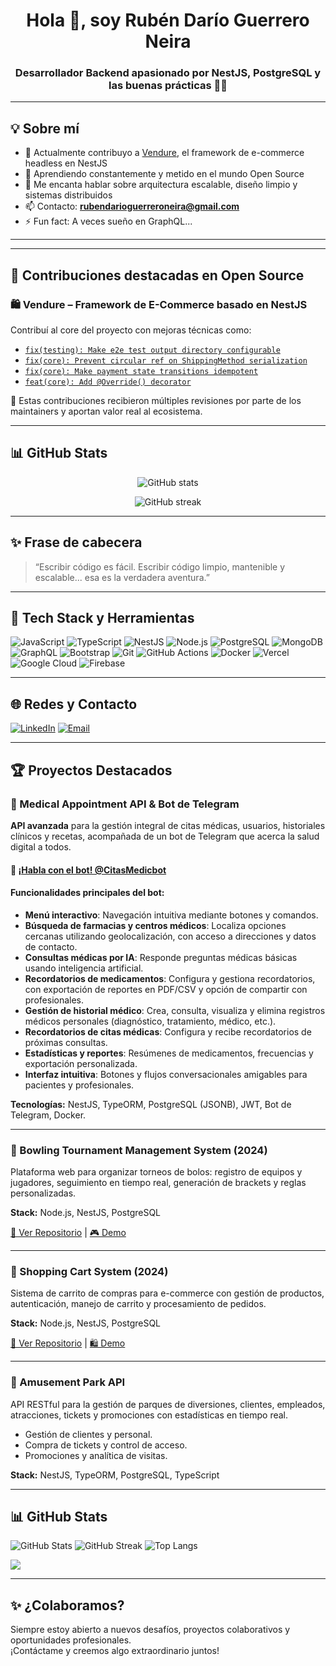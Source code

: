 <h1 align="center">Hola 👋, soy Rubén Darío Guerrero Neira</h1>
<h3 align="center">Desarrollador Backend apasionado por NestJS, PostgreSQL y las buenas prácticas 👨‍💻</h3>

---

## 💡 Sobre mí

- 🔭 Actualmente contribuyo a [Vendure](https://github.com/vendure-ecommerce/vendure), el framework de e-commerce headless en NestJS
- 🌱 Aprendiendo constantemente y metido en el mundo Open Source
- 💬 Me encanta hablar sobre arquitectura escalable, diseño limpio y sistemas distribuidos
- 📫 Contacto: **rubendarioguerreroneira@gmail.com**
- ⚡ Fun fact: A veces sueño en GraphQL...

---

---

## 🚀 Contribuciones destacadas en Open Source

### 🛍️ Vendure – Framework de E-Commerce basado en NestJS

Contribuí al core del proyecto con mejoras técnicas como:

- [`fix(testing): Make e2e test output directory configurable`]([https://github.com/vendure-ecommerce/vendure/pull/XXXX](https://github.com/vendure-ecommerce/vendure/pull/3723))
- [`fix(core): Prevent circular ref on ShippingMethod serialization`](https://github.com/vendure-ecommerce/vendure/pull/3736)
- [`fix(core): Make payment state transitions idempotent`](https://github.com/vendure-ecommerce/vendure/pull/3734)
- [`feat(core): Add @Override() decorator`](https://github.com/vendure-ecommerce/vendure/pull/3739)

💬 Estas contribuciones recibieron múltiples revisiones por parte de los maintainers y aportan valor real al ecosistema.

---

## 📊 GitHub Stats

<p align="center">
  <img src="https://github-readme-stats.vercel.app/api?username=RubenDarioGuerreroNeira&show_icons=true&theme=tokyonight" alt="GitHub stats" />
</p>

<p align="center">
  <img src="https://github-readme-streak-stats.herokuapp.com/?user=RubenDarioGuerreroNeira&theme=tokyonight" alt="GitHub streak" />
</p>

---

## ✨ Frase de cabecera

> “Escribir código es fácil. Escribir código limpio, mantenible y escalable... esa es la verdadera aventura.”

---




## 🚀 Tech Stack y Herramientas

![JavaScript](https://img.shields.io/badge/javascript-%23323330.svg?style=for-the-badge&logo=javascript&logoColor=%23F7DF1E)
![TypeScript](https://img.shields.io/badge/typescript-%23007ACC.svg?style=for-the-badge&logo=typescript&logoColor=white)
![NestJS](https://img.shields.io/badge/nestjs-%23E0234E.svg?style=for-the-badge&logo=nestjs&logoColor=white)
![Node.js](https://img.shields.io/badge/node.js-6DA55F?style=for-the-badge&logo=node.js&logoColor=white)
![PostgreSQL](https://img.shields.io/badge/postgres-%23316192.svg?style=for-the-badge&logo=postgresql&logoColor=white)
![MongoDB](https://img.shields.io/badge/MongoDB-%234ea94b.svg?style=for-the-badge&logo=mongodb&logoColor=white)
![GraphQL](https://img.shields.io/badge/-GraphQL-E10098?style=for-the-badge&logo=graphql&logoColor=white)
![Bootstrap](https://img.shields.io/badge/bootstrap-%238511FA.svg?style=for-the-badge&logo=bootstrap&logoColor=white)
![Git](https://img.shields.io/badge/git-%23F05033.svg?style=for-the-badge&logo=git&logoColor=white)
![GitHub Actions](https://img.shields.io/badge/github%20actions-%232671E5.svg?style=for-the-badge&logo=githubactions&logoColor=white)
![Docker](https://img.shields.io/badge/-Docker-333?style=for-the-badge&logo=docker)
![Vercel](https://img.shields.io/badge/vercel-%23000000.svg?style=for-the-badge&logo=vercel&logoColor=white)
![Google Cloud](https://img.shields.io/badge/GoogleCloud-%234285F4.svg?style=for-the-badge&logo=google-cloud&logoColor=white)
![Firebase](https://img.shields.io/badge/firebase-%23039BE5.svg?style=for-the-badge&logo=firebase)

---

## 🌐 Redes y Contacto

[![LinkedIn](https://img.shields.io/badge/LinkedIn-%230077B5.svg?logo=linkedin&logoColor=white)](https://www.linkedin.com/in/ruben-d-guerrero-n-9276bb195/)
[![Email](https://img.shields.io/badge/Email-D14836?style=for-the-badge&logo=gmail&logoColor=white)](mailto:rudargeneira@gmail.com)

---

## 🏆 Proyectos Destacados

### 🏥 Medical Appointment API & Bot de Telegram

**API avanzada** para la gestión integral de citas médicas, usuarios, historiales clínicos y recetas, acompañada de un bot de Telegram que acerca la salud digital a todos.

#### 🔗 [¡Habla con el bot! @CitasMedicbot](https://t.me/CitasMedicbot)

#### Funcionalidades principales del bot:

- **Menú interactivo**: Navegación intuitiva mediante botones y comandos.
- **Búsqueda de farmacias y centros médicos**: Localiza opciones cercanas utilizando geolocalización, con acceso a direcciones y datos de contacto.
- **Consultas médicas por IA**: Responde preguntas médicas básicas usando inteligencia artificial.
- **Recordatorios de medicamentos**: Configura y gestiona recordatorios, con exportación de reportes en PDF/CSV y opción de compartir con profesionales.
- **Gestión de historial médico**: Crea, consulta, visualiza y elimina registros médicos personales (diagnóstico, tratamiento, médico, etc.).
- **Recordatorios de citas médicas**: Configura y recibe recordatorios de próximas consultas.
- **Estadísticas y reportes**: Resúmenes de medicamentos, frecuencias y exportación personalizada.
- **Interfaz intuitiva**: Botones y flujos conversacionales amigables para pacientes y profesionales.

**Tecnologías:** NestJS, TypeORM, PostgreSQL (JSONB), JWT, Bot de Telegram, Docker.

---

### 🎳 Bowling Tournament Management System (2024)

Plataforma web para organizar torneos de bolos: registro de equipos y jugadores, seguimiento en tiempo real, generación de brackets y reglas personalizadas.

**Stack:** Node.js, NestJS, PostgreSQL

[🔗 Ver Repositorio](#) | [🎮 Demo](#)

---

### 🛒 Shopping Cart System (2024)

Sistema de carrito de compras para e-commerce con gestión de productos, autenticación, manejo de carrito y procesamiento de pedidos.

**Stack:** Node.js, NestJS, PostgreSQL

[🔗 Ver Repositorio](#) | [🛍️ Demo](#)

---

### 🎡 Amusement Park API

API RESTful para la gestión de parques de diversiones, clientes, empleados, atracciones, tickets y promociones con estadísticas en tiempo real.

- Gestión de clientes y personal.
- Compra de tickets y control de acceso.
- Promociones y analítica de visitas.

**Stack:** NestJS, TypeORM, PostgreSQL, TypeScript

---

## 📊 GitHub Stats

![GitHub Stats](https://github-readme-stats.vercel.app/api?username=RubenDarioGuerreroNeira&theme=dark&hide_border=false&include_all_commits=false&count_private=false)
![GitHub Streak](https://github-readme-streak-stats.herokuapp.com/?user=RubenDarioGuerreroNeira&theme=dark&hide_border=false)
![Top Langs](https://github-readme-stats.vercel.app/api/top-langs/?username=RubenDarioGuerreroNeira&theme=dark&hide_border=false&layout=compact)

[![](https://visitcount.itsvg.in/api?id=RubenDarioGuerreroNeira&icon=8&color=0)](https://visitcount.itsvg.in)

---

## ✨ ¿Colaboramos?

Siempre estoy abierto a nuevos desafíos, proyectos colaborativos y oportunidades profesionales.  
¡Contáctame y creemos algo extraordinario juntos!

<!--
Proudly created with Copilot & GPRM (https://gprm.itsvg.in)
-->
